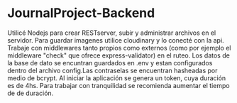 # JournalProject-Backend

Utilicé Nodejs para crear RESTserver, subir y administrar archivos en el servidor. Para guardar imagenes utilice cloudinary y lo conecté con la api. Trabaje con middlewares tanto propios como externos (como por ejemplo el middleware "check" que ofrece express-validator) en el ruteo.
Los datos de la base de dato se encuntran guardados en .env y estan configurados dentro del archivo config.Las contraselas se encuentran hasheadas por medio de bcrypt.
Al iniciar la aplicación se genera un token, cuya duración es de 4hs. Para trabajar con tranquilidad se recomienda aumentar el tiempo de de duración.
